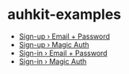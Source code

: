 # auhkit-examples

- [Sign-up › Email + Password](./src/app/sign-up/email-password)
- [Sign-up › Magic Auth](./src/app/sign-up/magic-auth)
- [Sign-in › Email + Password](./src/app/sign-in/email-password)
- [Sign-in › Magic Auth](./src/app/sign-in/magic-auth)
